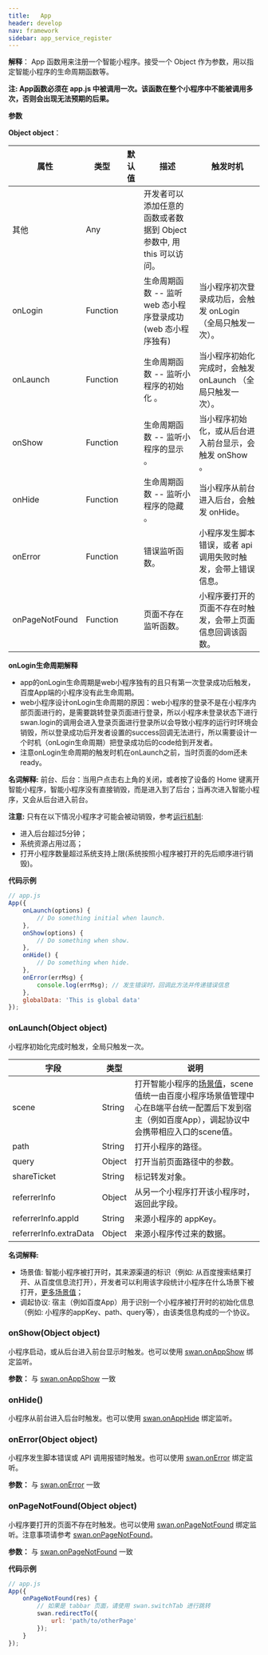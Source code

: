 ```yaml
---
title:   App
header: develop
nav: framework
sidebar: app_service_register
---
```


 


**解释**： App 函数用来注册一个智能小程序。接受一个 Object 作为参数，用以指定智能小程序的生命周期函数等。

**注: App函数必须在 app.js 中被调用一次。该函数在整个小程序中不能被调用多次，否则会出现无法预期的后果。**

**参数**

**Object object**：

|属性  |类型 | 默认值 | 描述 |触发时机|
|---- | ---- | ---- | ---- |---- |
|其他 | Any || 开发者可以添加任意的函数或者数据到 Object 参数中, 用 this 可以访问。| ||
|onLogin | Function || 生命周期函数 -- 监听 web 态小程序登录成功(web 态小程序独有)| 当小程序初次登录成功后，会触发 onLogin （全局只触发一次）。|
|onLaunch | Function || 生命周期函数 -- 监听小程序的初始化 。| 当小程序初始化完成时，会触发 onLaunch （全局只触发一次）。|
|onShow | Function ||生命周期函数 -- 监听小程序的显示 。| 当小程序初始化，或从后台进入前台显示，会触发 onShow 。|
|onHide | Function || 生命周期函数 -- 监听小程序的隐藏 。| 当小程序从前台进入后台，会触发 onHide。 |
|onError|	Function||错误监听函数。|	小程序发生脚本错误，或者 api 调用失败时触发，会带上错误信息。|
|onPageNotFound|Function||页面不存在监听函数。|	小程序要打开的页面不存在时触发，会带上页面信息回调该函数。|


**onLogin生命周期解释**
- app的onLogin生命周期是web小程序独有的且只有第一次登录成功后触发，百度App端的小程序没有此生命周期。
- web小程序设计onLogin生命周期的原因：web小程序的登录不是在小程序内部页面进行的，是需要跳转登录页面进行登录，所以小程序未登录状态下进行swan.login的调用会进入登录页面进行登录所以会导致小程序的运行时环境会销毁，所以登录成功后开发者设置的success回调无法进行，所以需要设计一个时机（onLogin生命周期）把登录成功后的code给到开发者。
- 注意onLogin生命周期的触发时机在onLaunch之前，当时页面的dom还未ready。

**名词解释:**
前台、后台：当用户点击右上角的关闭，或者按了设备的 Home 键离开智能小程序，智能小程序没有直接销毁，而是进入到了后台；当再次进入智能小程序，又会从后台进入前台。

**注意:**
只有在以下情况小程序才可能会被动销毁，参考[运行机制](https://smartprogram.baidu.com/docs/develop/framework/operating-mechanism/):
- 进入后台超过5分钟；
- 系统资源占用过高；
- 打开小程序数量超过系统支持上限(系统按照小程序被打开的先后顺序进行销毁)。

**代码示例**

```js
// app.js
App({
    onLaunch(options) {
        // Do something initial when launch.
    },
    onShow(options) {
        // Do something when show.
    },
    onHide() {
        // Do something when hide.
    },
    onError(errMsg) {
        console.log(errMsg); // 发生错误时，回调此方法并传递错误信息
    },
    globalData: 'This is global data'
});
```

### onLaunch(Object object)
小程序初始化完成时触发，全局只触发一次。

|字段  |类型  |说明  |
|---- | ---- | ---- |
|scene | String | 打开智能小程序的<a href="https://smartprogram.baidu.com/docs/data/scene/" target="_blank">场景值</a>，scene值统一由百度小程序场景值管理中心在B端平台统一配置后下发到宿主（例如百度App），调起协议中会携带相应入口的scene值。|
|path|String|打开小程序的路径。|
|query|Object|打开当前页面路径中的参数。|
|shareTicket|String|标记转发对象。|
|referrerInfo|Object|从另一个小程序打开该小程序时，返回此字段。|
|referrerInfo.appId|String|来源小程序的 appKey。|
|referrerInfo.extraData|Object|	来源小程序传过来的数据。|

**名词解释:**
- 场景值: 智能小程序被打开时，其来源渠道的标识（例如: 从百度搜索结果打开、从百度信息流打开），开发者可以利用该字段统计小程序在什么场景下被打开，<a href="https://smartprogram.baidu.com/docs/data/scene/" target="_blank">更多场景值</a>；
- 调起协议: 宿主（例如百度App）用于识别一个小程序被打开时的初始化信息（例如: 小程序的appKey、path、query等），由该类信息构成的一个协议。


### onShow(Object object)
小程序启动，或从后台进入前台显示时触发。也可以使用 [swan.onAppShow](https://smartprogram.baidu.com/docs/develop/api/base_app_event/swan-onAppShow/) 绑定监听。

**参数：** 与 [swan.onAppShow](https://smartprogram.baidu.com/docs/develop/api/base_app_event/swan-onAppShow/) 一致

### onHide()
小程序从前台进入后台时触发。也可以使用 [swan.onAppHide](https://smartprogram.baidu.com/docs/develop/api/base_app_event/swan-onAppHide/) 绑定监听。

### onError(Object object)
小程序发生脚本错误或 API 调用报错时触发。也可以使用 [swan.onError](https://smartprogram.baidu.com/docs/develop/api/base_app_event/swan-onError/) 绑定监听。

**参数：** 与 [swan.onError](https://smartprogram.baidu.com/docs/develop/api/base_app_event/swan-onError/) 一致

### onPageNotFound(Object object)
小程序要打开的页面不存在时触发。也可以使用 [swan.onPageNotFound](https://smartprogram.baidu.com/docs/develop/api/base_app_event/swan-onPageNotFound/) 绑定监听。注意事项请参考 [swan.onPageNotFound](https://smartprogram.baidu.com/docs/develop/api/base_app_event/swan-onPageNotFound/)。

**参数：** 与 [swan.onPageNotFound](https://smartprogram.baidu.com/docs/develop/api/base_app_event/swan-onPageNotFound/) 一致

**代码示例**
```js
// app.js
App({
    onPageNotFound(res) {
        // 如果是 tabbar 页面，请使用 swan.switchTab 进行跳转
        swan.redirectTo({
            url: 'path/to/otherPage'
        });
    }
});
```


